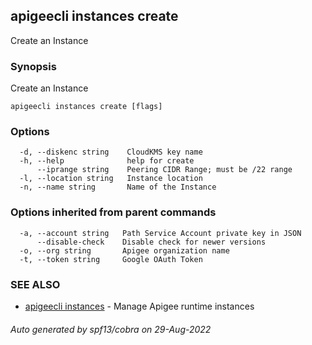 ## apigeecli instances create

Create an Instance

### Synopsis

Create an Instance

```
apigeecli instances create [flags]
```

### Options

```
  -d, --diskenc string    CloudKMS key name
  -h, --help              help for create
      --iprange string    Peering CIDR Range; must be /22 range
  -l, --location string   Instance location
  -n, --name string       Name of the Instance
```

### Options inherited from parent commands

```
  -a, --account string   Path Service Account private key in JSON
      --disable-check    Disable check for newer versions
  -o, --org string       Apigee organization name
  -t, --token string     Google OAuth Token
```

### SEE ALSO

* [apigeecli instances](apigeecli_instances.md)	 - Manage Apigee runtime instances

###### Auto generated by spf13/cobra on 29-Aug-2022
